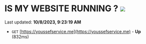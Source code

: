 # IS MY WEBSITE RUNNING ? [![](https://img.shields.io/static/v1?label=Sponsor&message=%E2%9D%A4&logo=GitHub&color=%23fe8e86)](https://github.com/sponsors/<username>)

Last updated: **10/8/2023, 9:23:19 AM**

- `GET` [https://youssefservice.me](https://youssefservice.me) - **Up** (832ms)
